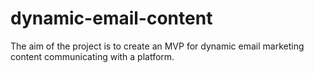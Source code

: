 # dynamic-email-content
The aim of the project is to create an MVP for dynamic email marketing content communicating with a platform.
